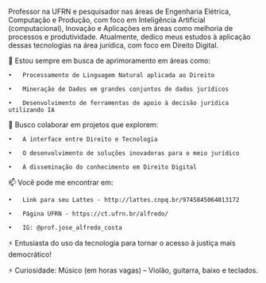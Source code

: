 Professor na UFRN e pesquisador nas áreas de Engenharia Elétrica, Computação e Produção, com foco em Inteligência Artificial (computacional), Inovação e Aplicações em áreas como melhoria de processos e produtividade. 
Atualmente, dedico meus estudos à aplicação dessas tecnologias na área jurídica, com foco em Direito Digital.

🌱 Estou sempre em busca de aprimoramento em áreas como:
    
    •	Processamento de Linguagem Natural aplicada ao Direito
    
    •	Mineração de Dados em grandes conjuntos de dados jurídicos

    •	Desenvolvimento de ferramentas de apoio à decisão jurídica utilizando IA

💞️ Busco colaborar em projetos que explorem:

    •	A interface entre Direito e Tecnologia

    •	O desenvolvimento de soluções inovadoras para o meio jurídico
    
    •	A disseminação do conhecimento em Direito Digital

📫 Você pode me encontrar em:

    •	Link para seu Lattes - http://lattes.cnpq.br/9745845064013172 

    •	Página UFRN - https://ct.ufrn.br/alfredo/ 

    •	IG: @prof.jose_alfredo_costa 

⚡ Entusiasta do uso da tecnologia para tornar o acesso à justiça mais democrático!

⚡ Curiosidade: Músico (em horas vagas) – Violão, guitarra, baixo e teclados. 


<!---
JAlfredoCosta/JAlfredoCosta is a ✨ special ✨ repository because its `README.md` (this file) appears on your GitHub profile.
You can click the Preview link to take a look at your changes.
--->
